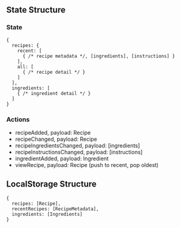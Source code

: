 ## State Structure
### State
```
{
  recipes: {
    recent: [
      { /* recipe metadata */, [ingredients], [instructions] }
    ],
    all: [
      { /* recipe detail */ }
    ]
  ],
  ingredients: [
    { /* ingredient detail */ }
  ]
}
```

### Actions
* recipeAdded, payload: Recipe
* recipeChanged, payload: Recipe
* recipeIngredientsChanged, payload: [ingredients]
* recipeInstructionsChanged, payload: [instructions]
* ingredientAdded, payload: Ingredient
* viewRecipe, payload: Recipe (push to recent, pop oldest)


## LocalStorage Structure
```
{
  recipes: [Recipe],
  recentRecipes: [RecipeMetadata],
  ingredients: [Ingredients]
}
```